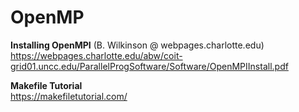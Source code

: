 # OpenMP

**Installing OpenMPI** (B. Wilkinson @  webpages.charlotte.edu)  
https://webpages.charlotte.edu/abw/coit-grid01.uncc.edu/ParallelProgSoftware/Software/OpenMPIInstall.pdf  

**Makefile Tutorial**  
https://makefiletutorial.com/  

